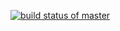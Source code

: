 [![build status of master](https://travis-ci.org/WeihanRua/API-567.svg?branch=master)](https://travis-ci.org/WeihanRua/API-567)
